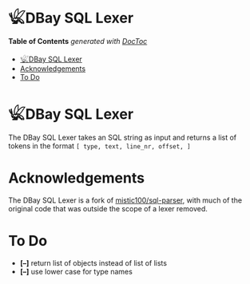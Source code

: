 

# 𓆤DBay SQL Lexer

<!-- START doctoc generated TOC please keep comment here to allow auto update -->
<!-- DON'T EDIT THIS SECTION, INSTEAD RE-RUN doctoc TO UPDATE -->
**Table of Contents**  *generated with [DocToc](https://github.com/thlorenz/doctoc)*

- [𓆤DBay SQL Lexer](#%F0%93%86%A4dbay-sql-lexer)
- [Acknowledgements](#acknowledgements)
- [To Do](#to-do)

<!-- END doctoc generated TOC please keep comment here to allow auto update -->



# 𓆤DBay SQL Lexer

The DBay SQL Lexer takes an SQL string as input and returns a list of tokens in the format `[ type, text, line_nr, offset, ]`

# Acknowledgements

The DBay SQL Lexer is a fork of [mistic100/sql-parser](https://github.com/mistic100/sql-parser), with much
of the original code that was outside the scope of a lexer removed.


# To Do

* **[–]** return list of objects instead of list of lists
* **[–]** use lower case for type names

<!-- ## Is Done

* **[+]** implement `DBay::do()` as a method that unifies all of `better-sqlite3`'s `Statement::run()`,
 -->
